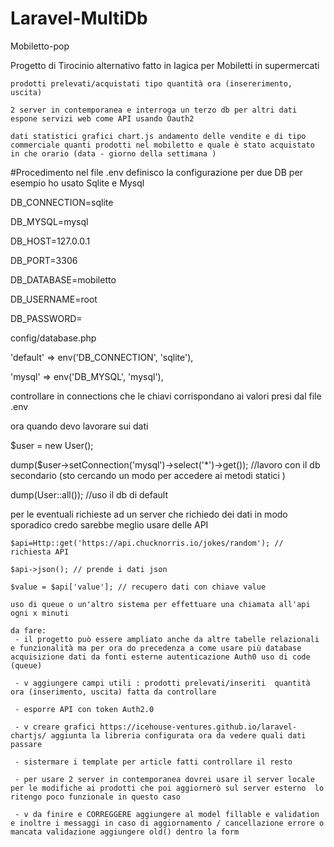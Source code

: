 # Laravel-MultiDb

 Mobiletto-pop

Progetto di Tirocinio alternativo fatto in Iagica per Mobiletti in supermercati

    prodotti prelevati/acquistati tipo quantità ora (insererimento, uscita)

    2 server in contemporanea e interroga un terzo db per altri dati espone servizi web come API usando Oauth2

    dati statistici grafici chart.js andamento delle vendite e di tipo commerciale quanti prodotti nel mobiletto e quale è stato acquistato in che orario (data - giorno della settimana )

#Procedimento nel file .env definisco la configurazione per due DB per esempio ho usato Sqlite e Mysql

 DB_CONNECTION=sqlite

 DB_MYSQL=mysql

 DB_HOST=127.0.0.1

 DB_PORT=3306

 DB_DATABASE=mobiletto

 DB_USERNAME=root

 DB_PASSWORD=

config/database.php

 'default' => env('DB_CONNECTION', 'sqlite'),

 'mysql' => env('DB_MYSQL', 'mysql'),

controllare in connections che le chiavi corrispondano ai valori presi dal file .env

ora quando devo lavorare sui dati

 $user = new User();

 dump($user->setConnection('mysql')->select('*')->get()); //lavoro con il db secondario (sto cercando un modo per accedere ai metodi statici )

 dump(User::all()); //uso il db di default

per le eventuali richieste ad un server che richiedo dei dati in modo sporadico credo sarebbe meglio usare delle API 

    $api=Http::get('https://api.chucknorris.io/jokes/random'); // richiesta API

    $api->json(); // prende i dati json

    $value = $api['value']; // recupero dati con chiave value 

    uso di queue o un'altro sistema per effettuare una chiamata all'api ogni x minuti

    da fare:
     - il progetto può essere ampliato anche da altre tabelle relazionali e funzionalità ma per ora do precedenza a come usare più database acquisizione dati da fonti esterne autenticazione Auth0 uso di code (queue)
  
     - v aggiungere campi utili : prodotti prelevati/inseriti  quantità ora (inserimento, uscita) fatta da controllare
     
     - esporre API con token Auth2.0 
     
     - v creare grafici https://icehouse-ventures.github.io/laravel-chartjs/ aggiunta la libreria configurata ora da vedere quali dati passare
     
     - sistermare i template per article fatti controllare il resto 
     
     - per usare 2 server in contemporanea dovrei usare il server locale per le modifiche ai prodotti che poi aggiornerò sul server esterno  lo ritengo poco funzionale in questo caso 
     
     - v da finire e CORREGGERE aggiungere al model fillable e validation e inoltre i messaggi in caso di aggiornamento / cancellazione errore o mancata validazione aggiungere old() dentro la form

    

